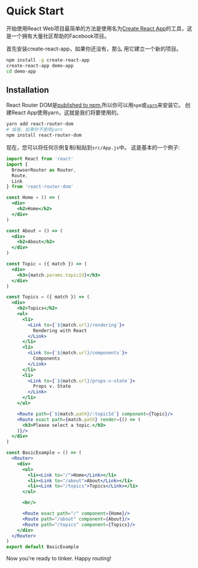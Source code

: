 # Quick Start


开始使用React Web项目最简单的方法是使用名为[Create React App][crapp]的工具，这是一个拥有大量社区帮助的Facebook项目。

首先安装create-react-app，如果你还没有，那么
用它建立一个新的项目。

```sh
npm install -g create-react-app
create-react-app demo-app
cd demo-app
```

## Installation

React Router DOM是[published to npm](https://npm.im/react-router-dom),所以你可以用`npm`或[`yarn`](https://yarnpkg.com)来安装它。 创建React App使用yarn，这就是我们将要使用的。

```sh
yarn add react-router-dom
# 或者，如果你不使用yarn
npm install react-router-dom
```

现在，您可以将任何示例复制/粘贴到`src/App.js`中。 这是基本的一个例子:

```jsx
import React from 'react'
import {
  BrowserRouter as Router,
  Route,
  Link
} from 'react-router-dom'

const Home = () => (
  <div>
    <h2>Home</h2>
  </div>
)

const About = () => (
  <div>
    <h2>About</h2>
  </div>
)

const Topic = ({ match }) => (
  <div>
    <h3>{match.params.topicId}</h3>
  </div>
)

const Topics = ({ match }) => (
  <div>
    <h2>Topics</h2>
    <ul>
      <li>
        <Link to={`${match.url}/rendering`}>
          Rendering with React
        </Link>
      </li>
      <li>
        <Link to={`${match.url}/components`}>
          Components
        </Link>
      </li>
      <li>
        <Link to={`${match.url}/props-v-state`}>
          Props v. State
        </Link>
      </li>
    </ul>

    <Route path={`${match.path}/:topicId`} component={Topic}/>
    <Route exact path={match.path} render={() => (
      <h3>Please select a topic.</h3>
    )}/>
  </div>
)

const BasicExample = () => (
  <Router>
    <div>
      <ul>
        <li><Link to="/">Home</Link></li>
        <li><Link to="/about">About</Link></li>
        <li><Link to="/topics">Topics</Link></li>
      </ul>

      <hr/>

      <Route exact path="/" component={Home}/>
      <Route path="/about" component={About}/>
      <Route path="/topics" component={Topics}/>
    </div>
  </Router>
)
export default BasicExample
```

Now you're ready to tinker. Happy routing!

  [crapp]:https://github.com/facebookincubator/create-react-app
